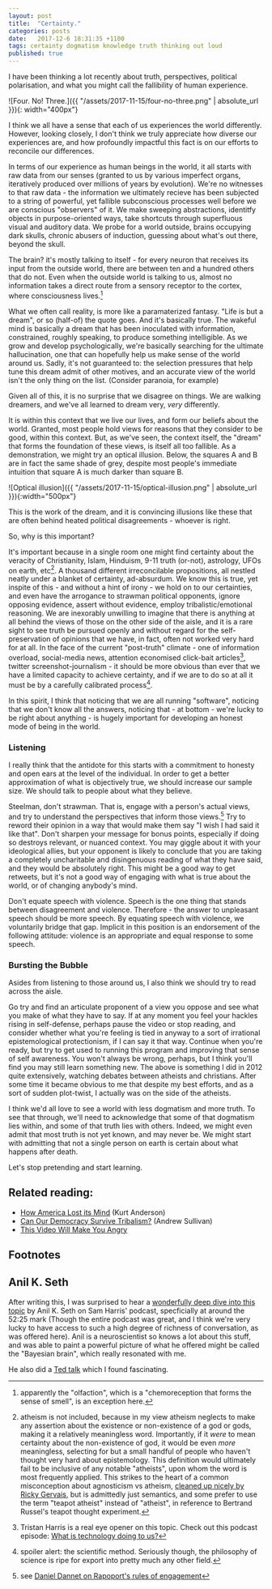 ```yaml
---
layout: post
title:  "Certainty."
categories: posts
date:   2017-12-6 18:31:35 +1100
tags: certainty dogmatism knowledge truth thinking out loud
published: true
---
```


I have been thinking a lot recently about truth, perspectives, political polarisation, and what you might call the fallibility of human experience.

![Four. No! Three.]({{ "/assets/2017-11-15/four-no-three.png" | absolute_url }}){: width="400px"}

I think we all have a sense that each of us experiences the world differently.
However, looking closely, I don't think we truly appreciate how diverse our experiences are, and how profoundly impactful this fact is on our efforts to reconcile our differences.

In terms of our experience as human beings in the world, it all starts with raw data from our senses (granted to us by various imperfect organs, iteratively produced over millions of years by evolution).
We're no witnesses to that raw data - the information we ultimately recieve has been subjected to a string of powerful, yet fallible subconscious processes well before we are conscious "observers" of it. We make sweeping abstractions, identitfy objects in purpose-oriented ways, take shortcuts through superfluous visual and auditory data. We probe for a world outside, brains occupying dark skulls, chronic abusers of induction, guessing about what's out there, beyond the skull.

The brain? it's mostly talking to itself - for every neuron that receives its input from the outside world, there are between ten and a hundred others that do not.
Even when the outside world is talking to us, almost no information takes a direct route from a sensory receptor to the cortex, where consciousness lives.[^1]

What we often call reality, is more like a paramaterized fantasy.
"Life is but a dream", or so (half-of) the quote goes.
And it's basically true. The wakeful mind is basically a dream that has been inoculated with information, constrained, roughly speaking, to produce something intelligible.
As we grow and develop psychologically, we're basically searching for the ultimate hallucination, one that can hopefully help us make sense of the world around us. Sadly, it's not guaranteed to: the selection pressures that help tune this dream admit of other motives, and an accurate view of the world isn't the only thing on the list. (Consider paranoia, for example)

Given all of this, it is no surprise that we disagree on things. We are walking dreamers, and we've all learned to dream very, _very_ differently.

It is within this context that we live our lives, and form our beliefs about the world.
Granted, most people hold views for reasons that they consider to be good, within this context. But, as we've seen, the context itself, the "dream" that forms the foundation of these views, is itself all too fallible.
As a demonstration, we might try an optical illusion. Below, the squares A and B are in fact the same shade of grey, despite most people's immediate intuition that square A is much darker than square B.

![Optical illusion]({{ "/assets/2017-11-15/optical-illusion.png" | absolute_url }}){:width="500px"}

This is the work of the dream, and it is convincing illusions like these that are often behind heated political disagreements - whoever is right.

So, why is this important?

It's important because in a single room one might find certainty about the veracity of Christianity, Islam, Hinduism, 9-11 truth (or-not), astrology, UFOs on earth, etc[^2]. A thousand different irreconcilable propositions, all nestled neatly under a blanket of certainty, ad-absurdum. We know this is true, yet inspite of this - and without a hint of irony - we hold on to our certainties, and even have the arrogance to strawman political opponents, ignore opposing evidence, assert without evidence, employ tribalistic/emotional reasoning.
We are inexorably unwilling to imagine that there is anything at all behind the views of those on the other side of the aisle, and it is a rare sight to see truth be pursued openly and without regard for the self-preservation of opinions that we have, in fact, often not worked very hard for at all.
In the face of the current "post-truth" climate - one of information overload, social-media news, attention economised click-bait articles[^3], twitter screenshot-journalism - it should be more obvious than ever that we have a limited capacity to achieve certainty, and if we are to do so at all it must be by a carefully calibrated process[^4].

In this spirit, I think that noticing that we are all running "software", noticing that we don't know all the answers, noticing that - at bottom - we're lucky to be right about anything - is hugely important for developing an honest mode of being in the world.

### Listening

I really think that the antidote for this starts with a commitment to honesty and open ears at the level of the individual. In order to get a better approximation of what is objectively true, we should increase our sample size. We should talk to people about what they believe.

Steelman, don't strawman. That is, engage with a person's actual views, and try to understand the perspectives that inform those views.[^5]
Try to reword their opinion in a way that would make them say "I wish I had said it like that". Don't sharpen your message for bonus points, especially if doing so destroys relevant, or nuanced context. You may giggle about it with your ideological allies, but your opponent is likely to conclude that you are taking a completely uncharitable and disingenuous reading of what they have said, and they would be absolutely right.
This might be a good way to get retweets, but it's not a good way of engaging with what is true about the world, or of changing anybody's mind.

Don't equate speech with violence. Speech is the one thing that stands between disagreement and violence. Therefore - the answer to unpleasant speech should be more speech. By equating speech with violence, we voluntarily bridge that gap. Implicit in this position is an endorsement of the following attitude: violence is an appropriate and equal response to some speech.

### Bursting the Bubble

Asides from listening to those around us, I also think we should try to read across the aisle.

Go try and find an articulate proponent of a view you oppose and see what you make of what they have to say. If at any moment you feel your hackles rising in self-defense, perhaps pause the video or stop reading, and consider whether what you're feeling is tied in anyway to a sort of irrational epistemological protectionism, if I can say it that way. Continue when you're ready, but try to get used to running this program and improving that sense of self awareness.
You won't always be wrong, perhaps, but I think you'll find you may still learn something new. The above is something I did in 2012 quite extensively, watching debates between atheists and christians. After some time it became obvious to me that despite my best efforts, and as a sort of sudden plot-twist, I actually was on the side of the atheists.

I think we'd all love to see a world with less dogmatism and more truth. To see that through, we'll need to acknowledge that some of that dogmatism lies within, and some of that truth lies with others.
Indeed, we might even admit that most truth is not yet known, and may never be.
We might start with admitting that not a single person on earth is certain about what happens after death.

Let's stop pretending and start learning.

## Related reading:

- [How America Lost its Mind](https://www.theatlantic.com/magazine/archive/2017/09/how-america-lost-its-mind/534231/) (Kurt Anderson)
- [Can Our Democracy Survive Tribalism?](http://nymag.com/daily/intelligencer/2017/09/can-democracy-survive-tribalism.html) (Andrew Sullivan)
- [This Video Will Make You Angry](https://www.youtube.com/watch?v=rE3j_RHkqJc)

## Footnotes

[^1]: apparently the "olfaction", which is a "chemoreception that forms the sense of smell", is an exception here.
[^2]: atheism is not included, because in my view atheism neglects to make any assertion about the existence or non-existence of a god or gods, making it a relatively meaningless word. Importantly, if it _were_ to mean certainty about the non-existence of god, it would be even _more_ meaningless, selecting for but a small handful of people who haven't thought very hard about epistemology. This definition would ultimately fail to be inclusive of any notable "atheists", upon whom the word is most frequently applied. This strikes to the heart of a common misconception about agnosticism vs atheism, [cleaned up nicely by Ricky Gervais](https://pbs.twimg.com/media/DCHaXNnXkAAHa9G.jpg), but is admittedly just semantics, and some prefer to use the term "teapot atheist" instead of "atheist", in reference to Bertrand Russel's teapot thought experiment.
[^3]: Tristan Harris is a real eye opener on this topic. Check out this podcast episode: [What is technology doing to us?](https://www.samharris.org/podcast/item/what-is-technology-doing-to-us)
[^4]: spoiler alert: the scientific method. Seriously though, the philosophy of science is ripe for export into pretty much any other field.
[^5]: see [Daniel Dannet on Rapoport's rules of engagement](https://www.brainpickings.org/2014/03/28/daniel-dennett-rapoport-rules-criticism/)

## Anil K. Seth

After writing this, I was surprised to hear a [wonderfully deep dive into this topic](https://samharris.org/podcasts/113-consciousness-and-the-self/) by Anil K. Seth on Sam Harris' podcast, specficially at around the 52:25 mark (Though the entire podcast was great, and I think we're very lucky to have access to such a high degree of richness of conversation, as was offered here).
Anil is a neuroscientist so knows a lot about this stuff, and was able to paint a powerful picture of what he offered might be called the "Bayesian brain", which really resonated with me.

He also did a [Ted talk](https://www.youtube.com/watch?v=lyu7v7nWzfo) which I found fascinating.

